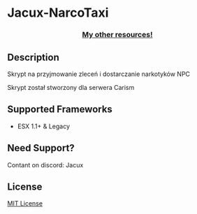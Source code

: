 # Jacux-NarcoTaxi


<div align='center'><h3><a href='https://github.com/jacux'>My other resources!</a></h3></div>

## Description
   
<p>Skrypt na przyjmowanie zleceń i dostarczanie narkotyków NPC</p>
<p>Skrypt został stworzony dla serwera Carism</p>

## Supported Frameworks

- ESX 1.1+ & Legacy

## Need Support?

Contant on discord: Jacux

## License

[MIT License ](https://choosealicense.com/licenses/mit/)

